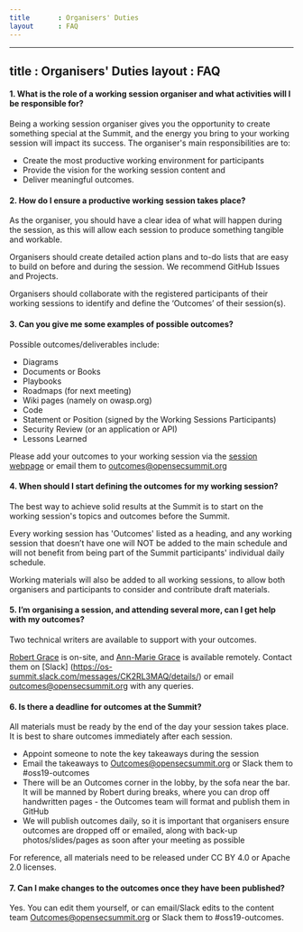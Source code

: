 ```yaml
---
title       : Organisers' Duties
layout      : FAQ
---
```


---
title       : Organisers' Duties
layout      : FAQ
---

#### 1. **What is the role of a working session organiser and what activities will I be responsible for?**

Being a working session organiser gives you the opportunity to create something special at the Summit, and the energy you bring to your working session will impact its success. 
The organiser's main responsibilities are to: 
-	Create the most productive working environment for participants
-	Provide the vision for the working session content and 
-	Deliver meaningful outcomes. 


#### 2. **How do I ensure a productive working session takes place?**

As the organiser, you should have a clear idea of what will happen during the session, as this will allow each session to produce something tangible and workable.

Organisers should create detailed action plans and to-do lists that are easy to build on before and during the session. We recommend GitHub Issues and Projects.

Organisers should collaborate with the registered participants of their working sessions to identify and define the ‘Outcomes’ of their session(s).


#### 3. **Can you give me some examples of possible outcomes?**

Possible outcomes/deliverables include:
 - Diagrams
 - Documents or Books
 - Playbooks
 - Roadmaps (for next meeting)
 - Wiki pages (namely on owasp.org)
 - Code
 - Statement or Position (signed by the Working Sessions Participants)
 - Security Review (or an application or API)
 - Lessons Learned
 
Please add your outcomes to your working session via the [session webpage](https://open-security-summit.org/tracks/) or email them to outcomes@opensecsummit.org 

#### 4. **When should I start defining the outcomes for my working session?**

The best way to achieve solid results at the Summit is to start on the working session's topics and outcomes before the Summit.

Every working session has 'Outcomes' listed as a heading, and any working session that doesn’t have one will NOT be added to the main schedule and will not benefit from being part of the Summit participants' individual daily schedule.

Working materials will also be added to all working sessions, to allow both organisers and participants to consider and contribute draft materials.

#### 5. **I’m organising a session, and attending several more, can I get help with my outcomes?** 

Two technical writers are available to support with your outcomes. 

[Robert Grace](https://open-security-summit.org/participant/robert-grace/) is on-site, and [Ann-Marie Grace](https://open-security-summit.org/participant-remote/ann-marie-grace/) is  available remotely. Contact them on [Slack] (https://os-summit.slack.com/messages/CK2RL3MAQ/details/) or email outcomes@opensecsummit.org with any queries.

#### 6. **Is there a deadline for outcomes at the Summit?**

All materials must be ready by the end of the day your session takes place.
It is best to share outcomes immediately after each session.  
 - Appoint someone to note the key takeaways during the session
 - Email the takeaways to Outcomes@opensecsummit.org or Slack them to  #oss19-outcomes
 - There will be an Outcomes corner in the lobby, by the sofa near the bar. It will be manned by Robert during breaks, where you can drop off handwritten pages - the Outcomes team will format and publish them in GitHub
 - We will publish outcomes daily, so it is important that organisers ensure outcomes are dropped off or emailed, along with back-up photos/slides/pages as soon after your meeting as possible 

For reference, all materials need to be released under CC BY 4.0 or Apache 2.0 licenses.

#### 7. **Can I make changes to the outcomes once they have been published?**
Yes. You can edit them yourself, or can email/Slack edits to the content team Outcomes@opensecsummit.org or Slack them to #oss19-outcomes.
